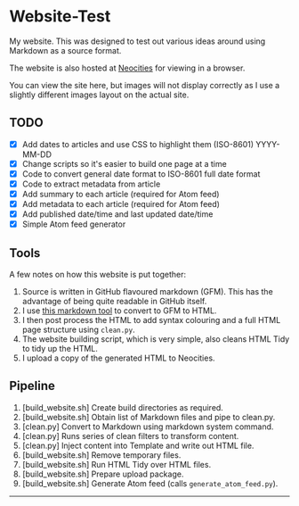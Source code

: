 # Website-Test

My website. This was designed to test out various ideas around using
Markdown as a source format.

The website is also hosted at
[Neocities](https://coffeeandcode.neocities.org) for viewing in a
browser.

You can view the site here, but images will not display correctly as I
use a slightly different images layout on the actual site.

## TODO

- [x] Add dates to articles and use CSS to highlight them (ISO-8601) YYYY-MM-DD
- [x] Change scripts so it's easier to build one page at a time
- [x] Code to convert general date format to ISO-8601 full date format
- [x] Code to extract metadata from article
- [x] Add summary to each article (required for Atom feed)
- [x] Add metadata to each article (required for Atom feed)
- [x] Add published date/time and last updated date/time
- [x] Simple Atom feed generator

## Tools

A few notes on how this website is put together:

1. Source is written in GitHub flavoured markdown (GFM). This has the
   advantage of being quite readable in GitHub itself.
2. I use [this markdown tool](https://github.com/cwjohan/markdown-to-html) to convert to GFM to HTML.
3. I then post process the HTML to add syntax colouring and a full HTML page structure using `clean.py`.
4. The website building script, which is very simple, also cleans HTML Tidy to tidy up the HTML.
5. I upload a copy of the generated HTML to Neocities.

## Pipeline

1. [build_website.sh] Create build directories as required.
2. [build_website.sh] Obtain list of Markdown files and pipe to clean.py.
3. [clean.py] Convert to Markdown using markdown system command.
4. [clean.py] Runs series of clean filters to transform content.
5. [clean.py] Inject content into Template and write out HTML file.
6. [build_website.sh] Remove temporary files.
7. [build_website.sh] Run HTML Tidy over HTML files.
8. [build_website.sh] Prepare upload package.
9. [build_website.sh] Generate Atom feed (calls `generate_atom_feed.py`).

---

